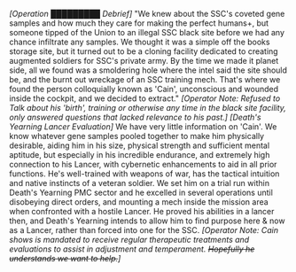*[Operation █████████ Debrief]*
"We knew about the SSC's coveted gene samples and how much they care for making the perfect humans+, but someone tipped of the Union to an illegal SSC black site before we had any chance infiltrate any samples. We thought it was a simple off the books storage site, but it turned out to be a cloning facility dedicated to creating augmented soldiers for SSC's private army. By the time we made it planet side, all we found was a smoldering hole where the intel said the site should be, and the burnt out wreckage of an SSC training mech. That's where we found the person colloquially known as 'Cain', unconscious and wounded inside the cockpit, and we decided to extract."
*[Operator Note: Refused to Talk about his 'birth', training or otherwise any time in the black site facility, only answered questions that lacked relevance to his past.]*
*[Death's Yearning Lancer Evaluation]*
We have very little information on 'Cain'. We know whatever gene samples pooled together to make him physically desirable, aiding him in his size, physical strength and sufficient mental aptitude, but especially in his incredible endurance, and extremely high connection to his Lancer, with cybernetic enhancements to aid in all prior functions. He's well-trained with weapons of war, has the tactical intuition and native instincts of a veteran soldier. We set him on a trial run within Death's Yearning PMC sector and he excelled in several operations until disobeying direct orders, and mounting a mech inside the mission area when confronted with a hostile Lancer. He proved his abilities in a lancer then, and Death's Yearning intends to allow him to find purpose here & now as a Lancer, rather than forced into one for the SSC.
*[Operator Note: Cain shows is mandated to receive regular therapeutic treatments and evaluations to assist in adjustment and temperament. ~~Hopefully he understands we want to help.~~]*
